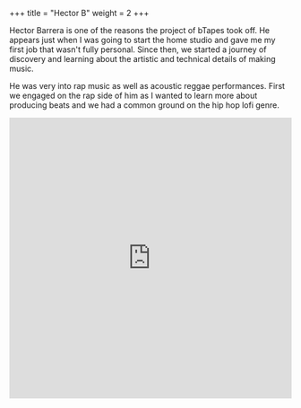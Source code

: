 +++
title = "Hector B"
weight = 2
+++

Hector Barrera is one of the reasons the project of bTapes took off. He appears just when I was going to start the home studio and gave me my first job that wasn't fully personal. Since then, we started a journey of discovery and learning about the artistic and technical details of making music.

He was very into rap music as well as acoustic reggae performances. First we engaged on the rap side of him as I wanted to learn more about producing beats and we had a common ground on the hip hop lofi genre.



<iframe width="100%" height="500" scrolling="no" frameborder="no" allow="autoplay" src="https://w.soundcloud.com/player/?url=https%3A//api.soundcloud.com/tracks/960505177&color=%23252624&auto_play=false&hide_related=false&show_comments=true&show_user=true&show_reposts=false&show_teaser=true&visual=true"></iframe><div style="font-size: 10px; color: #cccccc;line-break: anywhere;word-break: normal;overflow: hidden;white-space: nowrap;text-overflow: ellipsis; font-family: Interstate,Lucida Grande,Lucida Sans Unicode,Lucida Sans,Garuda,Verdana,Tahoma,sans-serif;font-weight: 100;"><a href="https://soundcloud.com/user-898122453" title="bTapes" target="_blank" style="color: #cccccc; text-decoration: none;"></div>


